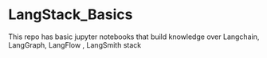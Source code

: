# LangStack_Basics
This repo has basic jupyter notebooks that build knowledge over Langchain, LangGraph, LangFlow , LangSmith  stack


